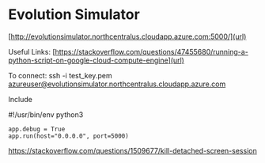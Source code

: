 # Evolution Simulator

[http://evolutionsimulator.northcentralus.cloudapp.azure.com:5000/](url)

Useful Links:
[https://stackoverflow.com/questions/47455680/running-a-python-script-on-google-cloud-compute-engine](url)

To connect:
ssh -i test_key.pem azureuser@evolutionsimulator.northcentralus.cloudapp.azure.com

Include

#!/usr/bin/env python3

    app.debug = True
    app.run(host="0.0.0.0", port=5000)

https://stackoverflow.com/questions/1509677/kill-detached-screen-session
